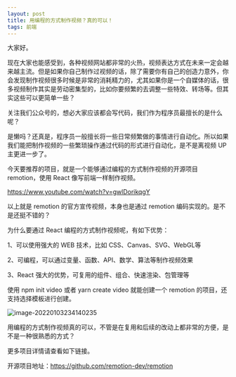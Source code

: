 ```yaml
---
layout: post
title: 用编程的方式制作视频？真的可以！
tags: 前端
---
```


大家好。

现在大家也能感受到，各种视频网站都非常的火热，视频表达方式在未来一定会越来越主流。但是如果你自己制作过视频的话，除了需要你有自己的创造力意外，你会发现制作视频很多时候是非常的消耗精力的，尤其如果你是一个自媒体的话，很多视频制作其实是劳动密集型的，比如你要频繁的去调整一些特效、转场等。但其实这些可以更简单一些？

关注我们公众号的，想必大家应该都会写代码，我们作为程序员最擅长的是什么呢？

是懒吗？还真是，程序员一般擅长将一些日常频繁做的事情进行自动化。所以如果我们能把制作视频的一些繁琐操作通过代码的形式进行自动化，是不是离视频 UP 主更进一步了。

今天要推荐的项目，就是一个能够通过编程的方式制作视频的开源项目 remotion，使用 React 像写前端一样制作视频。

https://www.youtube.com/watch?v=gwlDorikqgY

以上就是 remotion 的官方宣传视频，本身也是通过 remotion 编码实现的。是不是还挺不错的？

为什么要通过 React 编程的方式制作视频呢，有如下优势：

1、可以使用强大的 WEB 技术，比如 CSS、Canvas、SVG、WebGL等

2、可编程，可以通过变量、函数、API、数学、算法等制作视频效果

3、React 强大的优势，可复用的组件、组合、快速渲染、包管理等

使用 npm init video 或者 yarn create video 就能创建一个 remotion 的项目，还支持选择模板进行创建。

![image-20220103234140235](https://7465-test-3c9b5e-1-1301419220.tcb.qcloud.la/images/compress_image-20220103234140235.png)

用编程的方式制作视频真的可以，不管是在复用和后续的改动上都非常的方便，是不是一种很熟悉的方式？

更多项目详情请查看如下链接。

开源项目地址：https://github.com/remotion-dev/remotion
